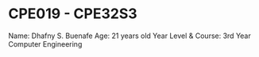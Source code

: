 # CPE019 - CPE32S3
Name: Dhafny S. Buenafe
Age: 21 years old
Year Level & Course: 3rd Year Computer Engineering
